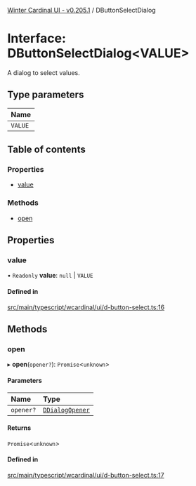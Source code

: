 [Winter Cardinal UI - v0.205.1](../index.md) / DButtonSelectDialog

# Interface: DButtonSelectDialog<VALUE\>

A dialog to select values.

## Type parameters

| Name |
| :------ |
| `VALUE` |

## Table of contents

### Properties

- [value](DButtonSelectDialog.md#value)

### Methods

- [open](DButtonSelectDialog.md#open)

## Properties

### value

• `Readonly` **value**: ``null`` \| `VALUE`

#### Defined in

[src/main/typescript/wcardinal/ui/d-button-select.ts:16](https://github.com/winter-cardinal/winter-cardinal-ui/blob/v0.205.1/src/main/typescript/wcardinal/ui/d-button-select.ts#L16)

## Methods

### open

▸ **open**(`opener?`): `Promise`<`unknown`\>

#### Parameters

| Name | Type |
| :------ | :------ |
| `opener?` | [`DDialogOpener`](DDialogOpener.md) |

#### Returns

`Promise`<`unknown`\>

#### Defined in

[src/main/typescript/wcardinal/ui/d-button-select.ts:17](https://github.com/winter-cardinal/winter-cardinal-ui/blob/v0.205.1/src/main/typescript/wcardinal/ui/d-button-select.ts#L17)
